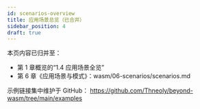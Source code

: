 ```yaml
---
id: scenarios-overview
title: 应用场景总览（已合并）
sidebar_position: 4
draft: true
---
```

本页内容已归并至：
- 第 1 章概览的“1.4 应用场景全览”
- 第 6 章《应用场景与模式》：wasm/06-scenarios/scenarios.md

示例链接集中维护于 GitHub：
https://github.com/Thneoly/beyond-wasm/tree/main/examples
